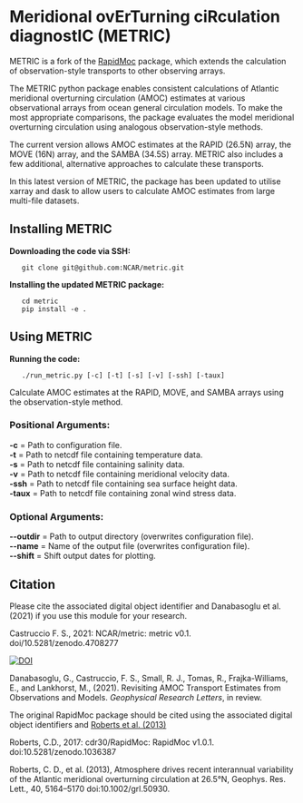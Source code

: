 # **Meridional ovErTurning ciRculation diagnostIC (METRIC)**

METRIC is a fork of the [RapidMoc](https://github.com/cdr30/RapidMoc) package, which extends the calculation of observation-style transports to other observing arrays.

The METRIC python package enables consistent calculations of Atlantic meridional overturning circulation (AMOC) 
estimates at various observational arrays from ocean general circulation models. To make the most appropriate comparisons, the package evaluates the model meridional overturning circulation using analogous observation-style methods.

The current version allows AMOC estimates at the RAPID (26.5N) array, the MOVE (16N) array, and the SAMBA (34.5S) array. METRIC also includes a few additional, alternative approaches to calculate these transports.

In this latest version of METRIC, the package has been updated to utilise xarray and dask to allow users to calculate AMOC estimates from large multi-file datasets.

Installing METRIC
-------------

**Downloading the code via SSH:**
```shell
   git clone git@github.com:NCAR/metric.git
```

**Installing the updated METRIC package:**

```shell
   cd metric
   pip install -e .
```
Using METRIC
------------
**Running the code:**
```shell
   ./run_metric.py [-c] [-t] [-s] [-v] [-ssh] [-taux]
```

   Calculate AMOC estimates at the RAPID, MOVE, and SAMBA arrays using the observation-style method.

   ### Positional Arguments:
   **-c** = Path to configuration file.\
   **-t** = Path to netcdf file containing temperature data.\
   **-s** = Path to netcdf file containing salinity data.\
   **-v** = Path to netcdf file containing meridional velocity data.\
   **-ssh** = Path to netcdf file containing sea surface height data.\
   **-taux** = Path to netcdf file containing zonal wind stress data.

   ### Optional Arguments:
   **--outdir** = Path to output directory (overwrites configuration file).\
   **--name** = Name of the output file (overwrites configuration file).\
   **--shift** = Shift output dates for plotting.

Citation
--------

Please cite the associated digital object identifier and Danabasoglu et al. (2021) if you use this module for your research.

Castruccio F. S., 2021: NCAR/metric: metric v0.1. doi/10.5281/zenodo.4708277

[![DOI](https://zenodo.org/badge/331704850.svg)](https://zenodo.org/badge/latestdoi/331704850)

Danabasoglu, G., Castruccio, F. S.,  Small, R. J., Tomas, R., Frajka-Williams, E., and Lankhorst, M., (2021). Revisiting AMOC Transport Estimates from Observations and Models. *Geophysical Research Letters*, in review. 

The original RapidMoc package should be cited using the associated digital object identifiers and [Roberts et al. (2013)](http://onlinelibrary.wiley.com/doi/10.1002/grl.50930/full)

Roberts, C.D., 2017: cdr30/RapidMoc: RapidMoc v1.0.1. doi:10.5281/zenodo.1036387

Roberts, C. D., et al. (2013), Atmosphere drives recent interannual variability of the Atlantic meridional overturning circulation at 26.5°N, Geophys. Res. Lett., 40, 5164–5170 doi:10.1002/grl.50930.
